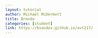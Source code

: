 ```yaml
---
layout: tutorial
author: Michael McDermott
title: Brenda
categories: [student]
link: https://bsandov.github.io/avt217/
---
```

